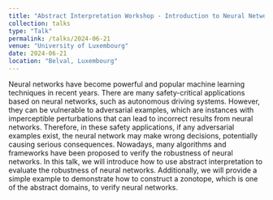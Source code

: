 ```yaml
---
title: "Abstract Interpretation Workshop - Introduction to Neural Network Verification"
collection: talks
type: "Talk"
permalink: /talks/2024-06-21
venue: "University of Luxembourg"
date: 2024-06-21
location: "Belval, Luxembourg"
---
```


Neural networks have become powerful and popular machine learning techniques in recent years. There are many safety-critical applications based on neural networks, such as autonomous driving systems. However, they can be vulnerable to adversarial examples, which are instances with imperceptible perturbations that can lead to incorrect results from neural networks. Therefore, in these safety applications, if any adversarial examples exist, the neural network may make wrong decisions, potentially causing serious consequences. Nowadays, many algorithms and frameworks have been proposed to verify the robustness of neural networks. In this talk, we will introduce how to use abstract interpretation to evaluate the robustness of neural networks. Additionally, we will provide a simple example to demonstrate how to construct a zonotope, which is one of the abstract domains, to verify neural networks.